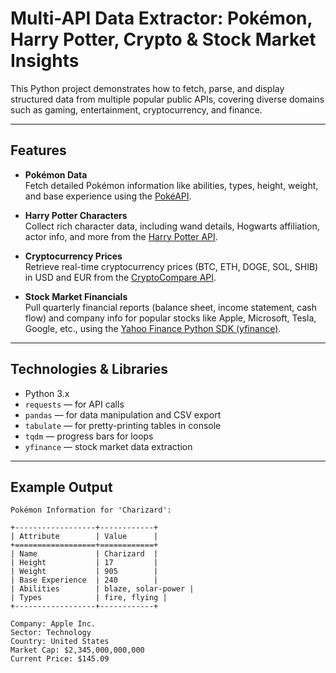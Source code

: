 # Multi-API Data Extractor: Pokémon, Harry Potter, Crypto & Stock Market Insights

This Python project demonstrates how to fetch, parse, and display structured data from multiple popular public APIs, covering diverse domains such as gaming, entertainment, cryptocurrency, and finance.

---

## Features

- **Pokémon Data**  
  Fetch detailed Pokémon information like abilities, types, height, weight, and base experience using the [PokéAPI](https://pokeapi.co/).

- **Harry Potter Characters**  
  Collect rich character data, including wand details, Hogwarts affiliation, actor info, and more from the [Harry Potter API](https://hp-api.onrender.com/).

- **Cryptocurrency Prices**  
  Retrieve real-time cryptocurrency prices (BTC, ETH, DOGE, SOL, SHIB) in USD and EUR from the [CryptoCompare API](https://min-api.cryptocompare.com/).

- **Stock Market Financials**  
  Pull quarterly financial reports (balance sheet, income statement, cash flow) and company info for popular stocks like Apple, Microsoft, Tesla, Google, etc., using the [Yahoo Finance Python SDK (yfinance)](https://github.com/ranaroussi/yfinance).

---

## Technologies & Libraries

- Python 3.x  
- `requests` — for API calls  
- `pandas` — for data manipulation and CSV export  
- `tabulate` — for pretty-printing tables in console  
- `tqdm` — progress bars for loops  
- `yfinance` — stock market data extraction  

---


## Example Output

```
Pokémon Information for 'Charizard':

+------------------+------------+
| Attribute        | Value      |
+==================+============+
| Name             | Charizard  |
| Height           | 17         |
| Weight           | 905        |
| Base Experience  | 240        |
| Abilities        | blaze, solar-power |
| Types            | fire, flying |
+------------------+------------+

Company: Apple Inc.
Sector: Technology
Country: United States
Market Cap: $2,345,000,000,000
Current Price: $145.09
